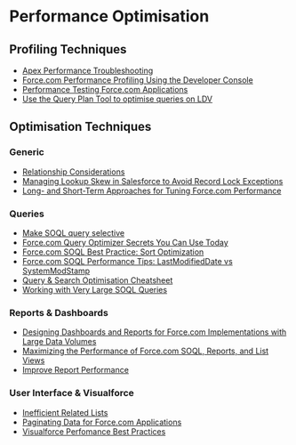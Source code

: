 

# Performance Optimisation


## Profiling Techniques
* [Apex Performance Troubleshooting](https://developer.salesforce.com/blogs/engineering/2014/09/apex-performance-troubleshooting.html)
* [Force.com Performance Profiling Using the Developer Console](https://developer.salesforce.com/blogs/engineering/2013/05/force-com-performance-profiling-using-the-developer-console.html)
* [Performance Testing Force.com Applications](https://developer.salesforce.com/blogs/engineering/2013/09/performance-testing-force-com-application.html)
* [Use the Query Plan Tool to optimise queries on LDV](https://help.salesforce.com/apex/HTViewSolution?id=000199003&language=en_US)

## Optimisation Techniques

### Generic
* [Relationship Considerations](https://help.salesforce.com/HTViewHelpDoc?id=relationships_considerations.htm&amp;language=en_US)
* [Managing Lookup Skew in Salesforce to Avoid Record Lock Exceptions](https://developer.salesforce.com/blogs/engineering/2013/04/managing-lookup-skew-to-avoid-record-lock-exceptions.html)
* [Long- and Short-Term Approaches for Tuning Force.com Performance](https://developer.salesforce.com/blogs/engineering/2013/03/long-and-short-term-approaches-for-tuning-force-com-performance.html)


### Queries
* [Make SOQL query selective](https://help.salesforce.com/apex/HTViewSolution?urlname=How-to-make-my-SOQL-query-selective&language=en_US)
* [Force.com Query Optimizer Secrets You Can Use Today](https://developer.salesforce.com/blogs/engineering/2013/12/force-com-query-optimizer-secrets-you-can-use-today.html)
* [Force.com SOQL Best Practice: Sort Optimization](https://developer.salesforce.com/blogs/engineering/2014/03/force-com-soql-best-practice-sort-optimization.html)
* [Force.com SOQL Performance Tips: LastModifiedDate vs SystemModStamp](https://developer.salesforce.com/blogs/engineering/2014/11/force-com-soql-performance-tips-systemmodstamp-vs-lastmodifieddate-2.html)
* [Query & Search Optimisation Cheatsheet](http://s3.amazonaws.com/dfc-wiki/en/images/0/0e/Db-query-search-optimization-cheat-sheet.pdf)
* [Working with Very Large SOQL Queries](https://developer.salesforce.com/docs/atlas.en-us.apexcode.meta/apexcode/langCon_apex_SOQL_VLSQ.htm)


### Reports & Dashboards
* [Designing Dashboards and Reports for Force.com Implementations with Large Data Volumes
](https://developer.salesforce.com/blogs/engineering/2013/08/designing-dashboards-and-reports-for-force-com-implementations-with-large-data-volumes.html)
* [Maximizing the Performance of Force.com SOQL, Reports, and List Views](https://developer.salesforce.com/blogs/engineering/2013/07/maximizing-the-performance-of-force-com-soql-reports-and-list-views.html)
* [Improve Report Performance](https://help.salesforce.com/HTViewHelpDoc?id=improving_report_performance.htm&amp;language=en_US)


### User Interface & Visualforce
* [Inefficient Related Lists](https://help.salesforce.com/apex/HTViewSolution?urlname=Inefficient-Related-Lists&language=en_US)
* [Paginating Data for Force.com Applications](https://developer.salesforce.com/page/Paginating_Data_for_Force.com_Applications)
* [Visualforce Perfomance Best Practices](https://resources.docs.salesforce.com/sfdc/pdf/salesforce_visualforce_best_practices.pdf)
